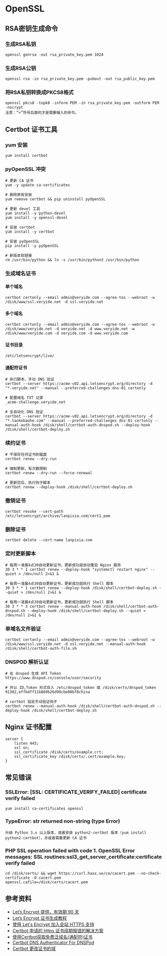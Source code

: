 # OpenSSL

## RSA密钥生成命令

### 生成RSA私钥
	openssl genrsa -out rsa_private_key.pem 1024

### 生成RSA公钥
	openssl rsa -in rsa_private_key.pem -pubout -out rsa_public_key.pem

### 将RSA私钥转换成PKCS8格式
	openssl pkcs8 -topk8 -inform PEM -in rsa_private_key.pem -outform PEM -nocrypt
	注意：“>”符号后面的才是需要输入的命令。

## Certbot 证书工具

### yum 安装
	
	yum install certbot

### pyOpenSSL 冲突

	# 更新 CA 证书	
	yum -y update ca-certificates

	# 删除原有安装
	yum remove certbot && pip uninstall pyOpenSSL

	# 更新 devel 工具
	yum install -y python-devel
	yum install -y openssl-devel

	# 安装 certbot
	yum install -y certbot

	# 安装 pyOpenSSL
	pip install -y pyOpenSSL

	# 新版本软链接
	rm /usr/bin/python && ln -s /usr/bin/python3 /usr/bin/python

### 生成域名证书

#### 单个域名
	certbot certonly --email admin@veryide.com --agree-tos --webroot -w /disk/www/ssl.veryide.net -d ssl.veryide.net

#### 多个域名
	certbot certonly --email admin@veryide.com --agree-tos --webroot -w /disk/www/veryide.net -d veryide.net -d www.veryide.net -w /disk/www/veryide.com -d veryide.com -d www.veryide.com
	
#### 证书目录
	/etc/letsencrypt/live/

#### 通配符证书

	# 执行脚本，手动 DNS 验证
	certbot --server https://acme-v02.api.letsencrypt.org/directory -d "*.veryide.net" --manual --preferred-challenges dns-01 certonly

	# 配置域名 TXT 记录
	_acme-challenge.veryide.net
	
	# 全自动化 DNS 验证
	certbot --server https://acme-v02.api.letsencrypt.org/directory -d "*.taokebaohe.com" --manual --preferred-challenges dns-01 certonly --manual-auth-hook /disk/shell/certbot-auth-dnspod.sh --deploy-hook /disk/shell/certbot-deploy.sh

### 续约证书

	# 不保存任何证书到磁盘
	certbot renew --dry-run

	# 强制更新，有次数限制
	certbot renew --dry-run --force-renewal

	# 更新完后，执行钩子脚本
	certbot renew --deploy-hook /disk/shell/certbot-deploy.sh
	
### 撤销证书
	certbot revoke --cert-path /etc/letsencrypt/archive/lanpixia.com/cert1.pem
	
### 删除证书
	certbot delete --cert-name lanpixia.com

### 定时更新脚本

	# 每周一凌晨4点30自动更新证书，更新成功就自动重启 Nginx 服务
	30 3 * * 1 certbot renew --deploy-hook "systemctl restart nginx" --quiet > /dev/null 2>&1 &

	# 每周一凌晨4点30自动更新证书，更新成功就执行 Shell 脚本
	30 3 * * 1 certbot renew --deploy-hook /disk/shell/certbot-deploy.sh --quiet > /dev/null 2>&1 &
	
	# 每周一凌晨4点30自动更新证书，更新成功就执行 Shell 脚本
	30 3 * * 3 certbot renew --manual-auth-hook /disk/shell/certbot-auth-dnspod.sh --deploy-hook /disk/shell/certbot-deploy.sh --quiet > /dev/null 2>&1 &
	
### 单域名文件验证
	certbot certonly --email admin@veryide.com --agree-tos --webroot -w /disk/www/ssl.veryide.net -d ssl.veryide.net --manual-auth-hook /disk/shell/certbot-auth-file.sh
	
### DNSPOD 解析认证

	# 在 dnspod 生成 API Token
	https://www.dnspod.cn/console/user/security
	
	# 并以 ID,Token 形式存入 /etc/dnspod_token 或 /disk/certs/dnspod_token
	91302,effb4ff11b869b26d99cbe086f8china
	
	# certbot 指定手动验证钩子
	certbot renew --manual-auth-hook /disk/shell/certbot-auth-dnspod.sh --deploy-hook /disk/shell/certbot-deploy.sh	

## Nginx 证书配置

	server {
		listen 443;
		ssl on;
		ssl_certificate /disk/certs/example.crt;
		ssl_certificate_key /disk/certs/.cert/example.key;
	}

## 常见错误

### SSLError: [SSL: CERTIFICATE_VERIFY_FAILED] certificate verify failed
	yum install ca-certificates openssl
	
### TypeError: __str__ returned non-string (type Error)
	升级 Python 3.x 以上版本，或者安装 python2-certbot 版本（yum install python2-certbot），亦或者需要更新 CA 证书
	
### PHP SSL operation failed with code 1. OpenSSL Error messages: SSL routines:ssl3_get_server_certificate:certificate verify failed
	cd /disk/certs/ && wget https://curl.haxx.se/ca/cacert.pem --no-check-certificate -O cacert.pem
	openssl.cafile=/disk/certs/cacert.pem


## 参考资料
- [Let’s Encrypt 提供，有效期 90 天](https://www.sslforfree.com/)
- [Let’s Encrypt 证书生成教程](https://free.com.tw/ssl-for-free/)
- [使用 Let's Encrypt 加入全站 HTTPS 支持](https://blog.zengrong.net/post/2650.html)
- [Certbot 申请的 https 证书续期报错的解决方案](https://learnku.com/articles/16996/certbot-application-for-https-certificate-renewal-error-reporting-solution)
- [使用Certbot获取免费泛域名(通配符)证书](https://www.jianshu.com/p/1eb7060c5ede)
- [Certbot DNS Authenticator For DNSPod](https://github.com/al-one/certbot-auth-dnspod/)
- [Certbot 更改证书的域](https://www.wangan.com/docs/1252)
